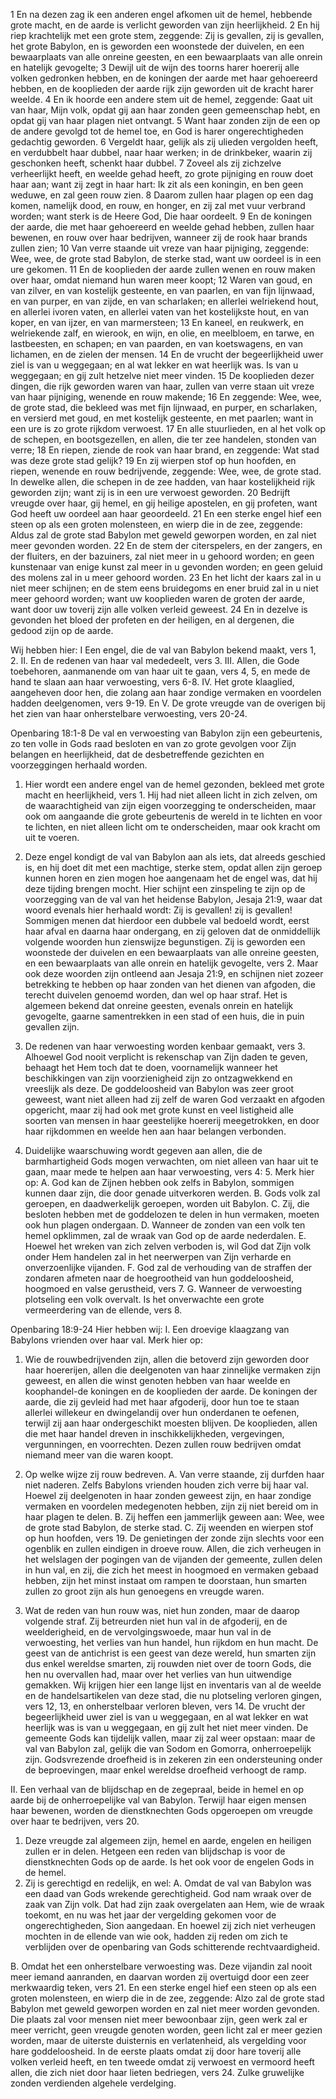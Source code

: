 1 En na dezen zag ik een anderen engel afkomen uit de hemel, hebbende grote macht, en de aarde is verlicht geworden van zijn heerlijkheid. 2 En hij riep krachtelijk met een grote stem, zeggende: Zij is gevallen, zij is gevallen, het grote Babylon, en is geworden een woonstede der duivelen, en een bewaarplaats van alle onreine geesten, en een bewaarplaats van alle onrein en hatelijk gevogelte; 3 Dewijl uit de wijn des toorns harer hoererij alle volken gedronken hebben, en de koningen der aarde met haar gehoereerd hebben, en de kooplieden der aarde rijk zijn geworden uit de kracht harer weelde. 4 En ik hoorde een andere stem uit de hemel, zeggende: Gaat uit van haar, Mijn volk, opdat gij aan haar zonden geen gemeenschap hebt, en opdat gij van haar plagen niet ontvangt. 5 Want haar zonden zijn de een op de andere gevolgd tot de hemel toe, en God is harer ongerechtigheden gedachtig geworden. 6 Vergeldt haar, gelijk als zij ulieden vergolden heeft, en verdubbelt haar dubbel, naar haar werken; in de drinkbeker, waarin zij geschonken heeft, schenkt haar dubbel. 7 Zoveel als zij zichzelve verheerlijkt heeft, en weelde gehad heeft, zo grote pijniging en rouw doet haar aan; want zij zegt in haar hart: Ik zit als een koningin, en ben geen weduwe, en zal geen rouw zien. 8 Daarom zullen haar plagen op een dag komen, namelijk dood, en rouw, en honger, en zij zal met vuur verbrand worden; want sterk is de Heere God, Die haar oordeelt. 9 En de koningen der aarde, die met haar gehoereerd en weelde gehad hebben, zullen haar bewenen, en rouw over haar bedrijven, wanneer zij de rook haar brands zullen zien; 10 Van verre staande uit vreze van haar pijniging, zeggende: Wee, wee, de grote stad Babylon, de sterke stad, want uw oordeel is in een ure gekomen. 11 En de kooplieden der aarde zullen wenen en rouw maken over haar, omdat niemand hun waren meer koopt; 12 Waren van goud, en van zilver, en van kostelijk gesteente, en van paarlen, en van fijn lijnwaad, en van purper, en van zijde, en van scharlaken; en allerlei welriekend hout, en allerlei ivoren vaten, en allerlei vaten van het kostelijkste hout, en van koper, en van ijzer, en van marmersteen; 13 En kaneel, en reukwerk, en welriekende zalf, en wierook, en wijn, en olie, en meelbloem, en tarwe, en lastbeesten, en schapen; en van paarden, en van koetswagens, en van lichamen, en de zielen der mensen. 14 En de vrucht der begeerlijkheid uwer ziel is van u weggegaan; en al wat lekker en wat heerlijk was. Is van u weggegaan; en gij zult hetzelve niet meer vinden. 15 De kooplieden dezer dingen, die rijk geworden waren van haar, zullen van verre staan uit vreze van haar pijniging, wenende en rouw makende; 16 En zeggende: Wee, wee, de grote stad, die bekleed was met fijn lijnwaad, en purper, en scharlaken, en versierd met goud, en met kostelijk gesteente, en met paarlen; want in een ure is zo grote rijkdom verwoest. 17 En alle stuurlieden, en al het volk op de schepen, en bootsgezellen, en allen, die ter zee handelen, stonden van verre; 18 En riepen, ziende de rook van haar brand, en zeggende: Wat stad was deze grote stad gelijk? 19 En zij wierpen stof op hun hoofden, en riepen, wenende en rouw bedrijvende, zeggende: Wee, wee, de grote stad. In dewelke allen, die schepen in de zee hadden, van haar kostelijkheid rijk geworden zijn; want zij is in een ure verwoest geworden. 20 Bedrijft vreugde over haar, gij hemel, en gij heilige apostelen, en gij profeten, want God heeft uw oordeel aan haar geoordeeld. 21 En een sterke engel hief een steen op als een groten molensteen, en wierp die in de zee, zeggende: Aldus zal de grote stad Babylon met geweld geworpen worden, en zal niet meer gevonden worden. 22 En de stem der citerspelers, en der zangers, en der fluiters, en der bazuiners, zal niet meer in u gehoord worden; en geen kunstenaar van enige kunst zal meer in u gevonden worden; en geen geluid des molens zal in u meer gehoord worden. 23 En het licht der kaars zal in u niet meer schijnen; en de stem eens bruidegoms en ener bruid zal in u niet meer gehoord worden; want uw kooplieden waren de groten der aarde, want door uw toverij zijn alle volken verleid geweest. 24 En in dezelve is gevonden het bloed der profeten en der heiligen, en al dergenen, die gedood zijn op de aarde. 

Wij hebben hier: 
I Een engel, die de val van Babylon bekend maakt, vers 1, 2. 
II. En de redenen van haar val mededeelt, vers 3. 
III. Allen, die Gode toebehoren, aanmanende om van haar uit te gaan, vers 4, 5, en mede de hand te slaan aan haar verwoesting, vers 6-8. 
IV. Het grote klaaglied, aangeheven door hen, die zolang aan haar zondige vermaken en voordelen hadden deelgenomen, vers 9-19. En 
V. De grote vreugde van de overigen bij het zien van haar onherstelbare verwoesting, vers 20-24. 

Openbaring 18:1-8 
De val en verwoesting van Babylon zijn een gebeurtenis, zo ten volle in Gods raad besloten en van zo grote gevolgen voor Zijn belangen en heerlijkheid, dat de desbetreffende gezichten en voorzeggingen herhaald worden. 
1. Hier wordt een andere engel van de hemel gezonden, bekleed met grote macht en heerlijkheid, vers 1. Hij had niet alleen licht in zich zelven, om de waarachtigheid van zijn eigen voorzegging te onderscheiden, maar ook om aangaande die grote gebeurtenis de wereld in te lichten en voor te lichten, en niet alleen licht om te onderscheiden, maar ook kracht om uit te voeren. 

2. Deze engel kondigt de val van Babylon aan als iets, dat alreeds geschied is, en hij doet dit met een machtige, sterke stem, opdat allen zijn geroep kunnen horen en zien mogen hoe aangenaam het de engel was, dat hij deze tijding brengen mocht. Hier schijnt een zinspeling te zijn op de voorzegging van de val van het heidense Babylon, Jesaja 21:9, waar dat woord evenals hier herhaald wordt: Zij is gevallen! zij is gevallen!
Sommigen menen dat hierdoor een dubbele val bedoeld wordt, eerst haar afval en daarna haar ondergang, en zij geloven dat de onmiddellijk volgende woorden hun zienswijze begunstigen. Zij is geworden een woonstede der duivelen en een bewaarplaats van alle onreine geesten, en een bewaarplaats van alle onrein en hatelijk gevogelte, vers 2. 
Maar ook deze woorden zijn ontleend aan Jesaja 21:9, en schijnen niet zozeer betrekking te hebben op haar zonden van het dienen van afgoden, die terecht duivelen genoemd worden, dan wel op haar straf. Het is algemeen bekend dat onreine geesten, evenals onrein en hatelijk gevogelte, gaarne samentrekken in een stad of een huis, die in puin gevallen zijn. 

3. De redenen van haar verwoesting worden kenbaar gemaakt, vers 3. Alhoewel God nooit verplicht is rekenschap van Zijn daden te geven, behaagt het Hem toch dat te doen, voornamelijk wanneer het beschikkingen van zijn voorzienigheid zijn zo ontzagwekkend en vreeslijk als deze. De goddeloosheid van Babylon was zeer groot geweest, want niet alleen had zij zelf de waren God verzaakt en afgoden opgericht, maar zij had ook met grote kunst en veel listigheid alle soorten van mensen in haar geestelijke hoererij meegetrokken, en door haar rijkdommen en weelde hen aan haar belangen verbonden. 

4. Duidelijke waarschuwing wordt gegeven aan allen, die de barmhartigheid Gods mogen verwachten, om niet alleen van haar uit te gaan, maar mede te helpen aan haar verwoesting, vers 4: 5. Merk hier op: 
A. God kan de Zijnen hebben ook zelfs in Babylon, sommigen kunnen daar zijn, die door genade uitverkoren werden. 
B. Gods volk zal geroepen, en daadwerkelijk geroepen, worden uit Babylon. 
C. Zij, die besloten hebben met de goddelozen te delen in hun vermaken, moeten ook hun plagen ondergaan. 
D. Wanneer de zonden van een volk ten hemel opklimmen, zal de wraak van God op de aarde nederdalen. 
E. Hoewel het wreken van zich zelven verboden is, wil God dat Zijn volk onder Hem handelen zal in het neerwerpen van Zijn verharde en onverzoenlijke vijanden. 
F. God zal de verhouding van de straffen der zondaren afmeten naar de hoegrootheid van hun goddeloosheid, hoogmoed en valse gerustheid, vers 7. 
G. Wanneer de verwoesting plotseling een volk overvalt. Is het onverwachte een grote vermeerdering van de ellende, vers 8. 

Openbaring 18:9-24 
Hier hebben wij: I. Een droevige klaagzang van Babylons vrienden over haar val. 
Merk hier op: 
1. Wie de rouwbedrijvenden zijn, allen die betoverd zijn geworden door haar hoererijen, allen die deelgenoten van haar zinnelijke vermaken zijn geweest, en allen die winst genoten hebben van haar weelde en koophandel-de koningen en de kooplieden der aarde. De koningen der aarde, die zij gevleid had met haar afgoderij, door hun toe te staan allerlei willekeur en dwingelandij over hun onderdanen te oefenen, terwijl zij aan haar ondergeschikt moesten blijven. De kooplieden, allen die met haar handel dreven in inschikkelijkheden, vergevingen, vergunningen, en voorrechten. Dezen zullen rouw bedrijven omdat niemand meer van die waren koopt.
 
2. Op welke wijze zij rouw bedreven. 
A. Van verre staande, zij durfden haar niet naderen. Zelfs Babylons vrienden houden zich verre bij haar val. Hoewel zij deelgenoten in haar zonden geweest zijn, en haar zondige vermaken en voordelen medegenoten hebben, zijn zij niet bereid om in haar plagen te delen. 
B. Zij heffen een jammerlijk geween aan: Wee, wee de grote stad Babylon, de sterke stad. 
C. Zij weenden en wierpen stof op hun hoofden, vers 19. De genietingen der zonde zijn slechts voor een ogenblik en zullen eindigen in droeve rouw. Allen, die zich verheugen in het welslagen der pogingen van de vijanden der gemeente, zullen delen in hun val, en zij, die zich het meest in hoogmoed en vermaken gebaad hebben, zijn het minst instaat om rampen te doorstaan, hun smarten zullen zo groot zijn als hun genoegens en vreugde waren. 

3. Wat de reden van hun rouw was, niet hun zonden, maar de daarop volgende straf. Zij betreurden niet hun val in de afgoderij, en de weelderigheid, en de vervolgingswoede, maar hun val in de verwoesting, het verlies van hun handel, hun rijkdom en hun macht. De geest van de antichrist is een geest van deze wereld, hun smarten zijn dus enkel wereldse smarten, zij rouwden niet over de toorn Gods, die hen nu overvallen had, maar over het verlies van hun uitwendige gemakken. Wij krijgen hier een lange lijst en inventaris van al de weelde en de handelsartikelen van deze stad, die nu plotseling verloren gingen, vers 12, 13, en onherstelbaar verloren bleven, vers 14. De vrucht der begeerlijkheid uwer ziel is van u weggegaan, en al wat lekker en wat heerlijk was is van u weggegaan, en gij zult het niet meer vinden. De gemeente Gods kan tijdelijk vallen, maar zij zal weer opstaan: maar de val van Babylon zal, gelijk die van Sodom en Gomorra, onherroepelijk zijn. Godsvrezende droefheid is in zekeren zin een ondersteuning onder de beproevingen, maar enkel wereldse droefheid verhoogt de ramp. 

II. Een verhaal van de blijdschap en de zegepraal, beide in hemel en op aarde bij de onherroepelijke val van Babylon. Terwijl haar eigen mensen haar bewenen, worden de dienstknechten Gods opgeroepen om vreugde over haar te bedrijven, vers 20. 
1. Deze vreugde zal algemeen zijn, hemel en aarde, engelen en heiligen zullen er in delen. Hetgeen een reden van blijdschap is voor de dienstknechten Gods op de aarde. Is het ook voor de engelen Gods in de hemel. 
2. Zij is gerechtigd en redelijk, en wel: 
A. Omdat de val van Babylon was een daad van Gods wrekende gerechtigheid. God nam wraak over de zaak van Zijn volk. Dat had zijn zaak overgelaten aan Hem, wie de wraak toekomt, en nu was het jaar der vergelding gekomen voor de ongerechtigheden, Sion aangedaan. En hoewel zij zich niet verheugen mochten in de ellende van wie ook, hadden zij reden om zich te verblijden over de openbaring van Gods schitterende rechtvaardigheid. 

B. Omdat het een onherstelbare verwoesting was. Deze vijandin zal nooit meer iemand aanranden, en daarvan worden zij overtuigd door een zeer merkwaardig teken, vers 21. En een sterke engel hief een steen op als een groten molensteen, en wierp die in de zee, zeggende: Alzo zal de grote stad Babylon met geweld geworpen worden en zal niet meer worden gevonden. Die plaats zal voor mensen niet meer bewoonbaar zijn, geen werk zal er meer verricht, geen vreugde genoten worden, geen licht zal er meer gezien worden, maar de uiterste duisternis en verlatenheid, als vergelding voor hare goddeloosheid. In de eerste plaats omdat zij door hare toverij alle volken verleid heeft, en ten tweede omdat zij verwoest en vermoord heeft allen, die zich niet door haar lieten bedriegen, vers 24. Zulke gruwelijke zonden verdienden algehele verdelging. 


 
